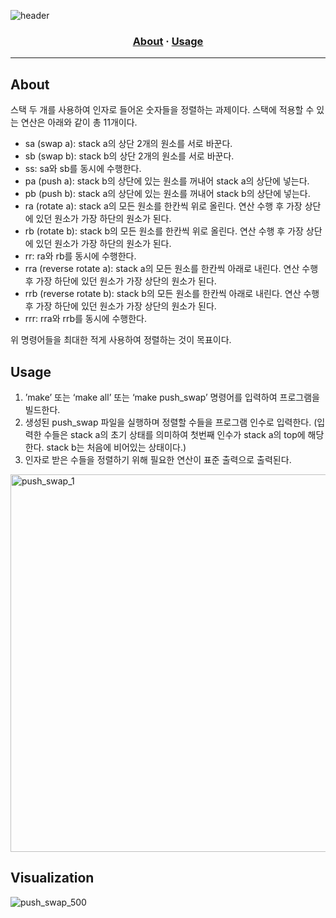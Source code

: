 ![header](https://capsule-render.vercel.app/api?type=transparent&fontColor=703ee5&height=120&section=header&text=push_swap&fontSize=70)

<h3 align="center">
	<a href="#about">About</a>
	<span> · </span>
	<a href="#usage">Usage</a>
</h3>

---

## About

스택 두 개를 사용하여 인자로 들어온 숫자들을 정렬하는 과제이다. 스택에 적용할 수 있는 연산은 아래와 같이 총 11개이다.

- sa (swap a): stack a의 상단 2개의 원소를 서로 바꾼다.
- sb (swap b): stack b의 상단 2개의 원소를 서로 바꾼다.
- ss: sa와 sb를 동시에 수행한다.
- pa (push a): stack b의 상단에 있는 원소를 꺼내어 stack a의 상단에 넣는다.
- pb (push b): stack a의 상단에 있는 원소를 꺼내어 stack b의 상단에 넣는다.
- ra (rotate a): stack a의 모든 원소를 한칸씩 위로 올린다. 연산 수행 후 가장 상단에 있던 원소가 가장 하단의 원소가 된다.
- rb (rotate b): stack b의 모든 원소를 한칸씩 위로 올린다. 연산 수행 후 가장 상단에 있던 원소가 가장 하단의 원소가 된다.
- rr: ra와 rb를 동시에 수행한다.
- rra (reverse rotate a): stack a의 모든 원소를 한칸씩 아래로 내린다. 연산 수행 후 가장 하단에 있던 원소가 가장 상단의 원소가 된다.
- rrb (reverse rotate b): stack b의 모든 원소를 한칸씩 아래로 내린다. 연산 수행 후 가장 하단에 있던 원소가 가장 상단의 원소가 된다.
- rrr: rra와 rrb를 동시에 수행한다.

위 명령어들을 최대한 적게 사용하여 정렬하는 것이 목표이다.

## Usage

1. ’make’ 또는 ‘make all’ 또는 ‘make push_swap’ 명령어를 입력하여 프로그램을 빌드한다.
2. 생성된 push_swap 파일을 실행하며 정렬할 수들을 프로그램 인수로 입력한다.
(입력한 수들은 stack a의 초기 상태를 의미하여 첫번째 인수가 stack a의 top에 해당한다. stack b는 처음에 비어있는 상태이다.)
3. 인자로 받은 수들을 정렬하기 위해 필요한 연산이 표준 출력으로 출력된다.

<img width="604" alt="push_swap_1" src="https://github.com/Gyeongsu1997/42cursus/assets/97381683/b64f61e0-e101-4d12-8e17-6e51b60091f3">

## Visualization
![push_swap_500](https://github.com/Gyeongsu1997/42cursus/assets/97381683/4c8f7e1f-86df-461e-8d25-d29cd32fe6c8)
